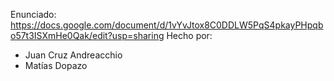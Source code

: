 Enunciado: https://docs.google.com/document/d/1vYvJtox8C0DDLW5PqS4pkayPHpqbo57t3ISXmHe0Qak/edit?usp=sharing
Hecho por:
- Juan Cruz Andreacchio
- Matías Dopazo
